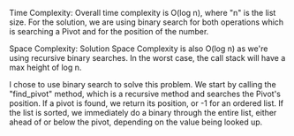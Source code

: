 Time Complexity: 
    Overall time complexity is O(log n), where "n" is the list size.
    For the solution, we are using binary search for both operations which is searching a Pivot and for the position 
    of the number.

Space Complexity:
    Solution Space Complexity is also O(log n) as we're using recursive binary searches. In the worst case,
    the call stack will have a max height of log n.

I chose to use binary search to solve this problem.
We start by calling the "find_pivot" method, which is a recursive method and searches the Pivot's position.
If a pivot is found, we return its position, or -1 for an ordered list.
If the list is sorted, we immediately do a binary through the entire list, either ahead of or below the pivot,
depending on the value being looked up.